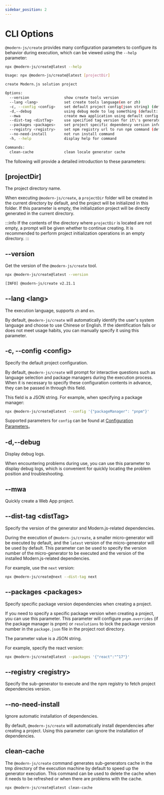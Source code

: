 ```yaml
---
sidebar_position: 2
---
```


# CLI Options

`@modern-js/create` provides many configuration parameters to configure its behavior during execution, which can be viewed using the `--help` parameter:

```bash
npx @modern-js/create@latest --help

Usage: npx @modern-js/create@latest [projectDir]

create Modern.js solution project

Options:
  --version                show create tools version
  --lang <lang>            set create tools language(en or zh)
  -c, --config <config>    set default project config(json string) (default: "{}")
  -d,--debug               using debug mode to log something (default: false)
  --mwa                    create mwa application using default config (default: false)
  --dist-tag <distTag>     use specified tag version for it\'s generator (default: "")
  --packages <packages>    set project specific dependency version information (default: "{}")
  --registry <registry>    set npm registry url to run npm command (default: "")
  --no-need-install        not run install command
  -h, --help               display help for command

Commands:
  clean-cache              clean locale generator cache
```

The following will provide a detailed introduction to these parameters:

## [projectDir]

The project directory name.

When executing `@modern-js/create`, a `projectDir` folder will be created in the current directory by default, and the project will be initialized in this folder. If this parameter is empty, the initialization project will be directly generated in the current directory.

:::info
If the contents of the directory where `projectDir` is located are not empty, a prompt will be given whether to continue creating. It is recommended to perform project initialization operations in an empty directory.
:::

## --version

Get the version of the `@modern-js/create` tool.

```bash
npx @modern-js/create@latest --version

[INFO] @modern-js/create v2.21.1
```

## --lang \<lang>

The execution language, supports `zh` and `en`.

By default, `@modern-js/create` will automatically identify the user's system language and choose to use Chinese or English. If the identification fails or does not meet usage habits, you can manually specify it using this parameter.

## -c, --config \<config>

Specify the default project configuration.

By default, `@modern-js/create` will prompt for interactive questions such as language selection and package managers during the execution process. When it is necessary to specify these configuration contents in advance, they can be passed in through this field.

This field is a JSON string. For example, when specifying a package manager:

```bash
npx @modern-js/create@latest --config '{"packageManager": "pnpm"}'
```

Supported parameters for `config` can be found at [Configuration Parameters](/guides/topic-detail/generator/create/config.html)。

## -d,--debug

Display debug logs.

When encountering problems during use, you can use this parameter to display debug logs, which is convenient for quickly locating the problem position and troubleshooting.

## --mwa

Quickly create a Web App project.

## --dist-tag \<distTag>

Specify the version of the generator and Modern.js-related dependencies.

During the execution of `@modern-js/create`, a smaller micro-generator will be executed by default, and the `latest` version of the micro-generator will be used by default. This parameter can be used to specify the version number of the micro-generator to be executed and the version of the installed Modern.js-related dependencies.

For example, use the `next` version:

```bash
npx @modern-js/create@next --dist-tag next
```

## --packages \<packages>

Specify specific package version dependencies when creating a project.

If you need to specify a specific package version when creating a project, you can use this parameter. This parameter will configure `pnpm.overrides` (if the package manager is pnpm) or `resolutions` to lock the package version number in the `package.json` file in the project root directory.

The parameter value is a JSON string.

For example, specify the react version:

```bash
npx @modern-js/create@latest --packages '{"react":"^17"}'
```

## --registry \<registry>

Specify the sub-generator to execute and the npm registry to fetch project dependencies version.

## --no-need-install

Ignore automatic installation of dependencies.

By default, `@modern-js/create` will automatically install dependencies after creating a project. Using this parameter can ignore the installation of dependencies.

## clean-cache

The `@modern-js/create` command generates sub-generators cache in the tmp directory of the execution machine by default to speed up the generator execution. This command can be used to delete the cache when it needs to be refreshed or when there are problems with the cache.

```bash
npx @modern-js/create@latest clean-cache
```

